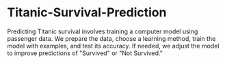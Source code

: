 # Titanic-Survival-Prediction
Predicting Titanic survival involves training a computer model using passenger data. We prepare the data, choose a learning method, train the model with examples, and test its accuracy. If needed, we adjust the model to improve predictions of "Survived" or "Not Survived."
